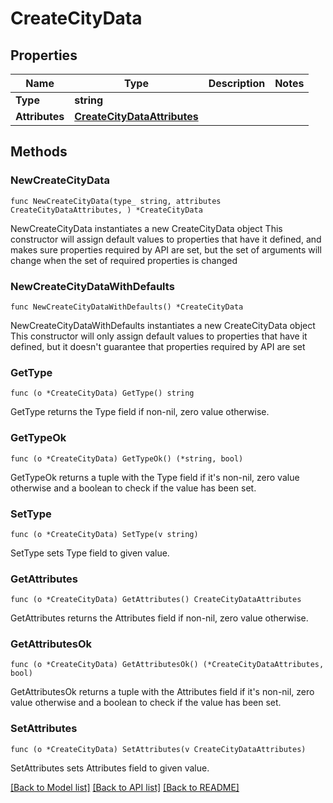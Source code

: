 # CreateCityData

## Properties

Name | Type | Description | Notes
------------ | ------------- | ------------- | -------------
**Type** | **string** |  | 
**Attributes** | [**CreateCityDataAttributes**](CreateCityDataAttributes.md) |  | 

## Methods

### NewCreateCityData

`func NewCreateCityData(type_ string, attributes CreateCityDataAttributes, ) *CreateCityData`

NewCreateCityData instantiates a new CreateCityData object
This constructor will assign default values to properties that have it defined,
and makes sure properties required by API are set, but the set of arguments
will change when the set of required properties is changed

### NewCreateCityDataWithDefaults

`func NewCreateCityDataWithDefaults() *CreateCityData`

NewCreateCityDataWithDefaults instantiates a new CreateCityData object
This constructor will only assign default values to properties that have it defined,
but it doesn't guarantee that properties required by API are set

### GetType

`func (o *CreateCityData) GetType() string`

GetType returns the Type field if non-nil, zero value otherwise.

### GetTypeOk

`func (o *CreateCityData) GetTypeOk() (*string, bool)`

GetTypeOk returns a tuple with the Type field if it's non-nil, zero value otherwise
and a boolean to check if the value has been set.

### SetType

`func (o *CreateCityData) SetType(v string)`

SetType sets Type field to given value.


### GetAttributes

`func (o *CreateCityData) GetAttributes() CreateCityDataAttributes`

GetAttributes returns the Attributes field if non-nil, zero value otherwise.

### GetAttributesOk

`func (o *CreateCityData) GetAttributesOk() (*CreateCityDataAttributes, bool)`

GetAttributesOk returns a tuple with the Attributes field if it's non-nil, zero value otherwise
and a boolean to check if the value has been set.

### SetAttributes

`func (o *CreateCityData) SetAttributes(v CreateCityDataAttributes)`

SetAttributes sets Attributes field to given value.



[[Back to Model list]](../README.md#documentation-for-models) [[Back to API list]](../README.md#documentation-for-api-endpoints) [[Back to README]](../README.md)


